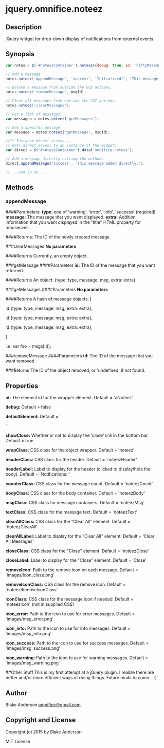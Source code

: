 # jquery.omnifice.noteez

## Description
jQuery widget for drop-down display of notifications from external events.

## Synopsis
```javascript
var notes = $('#noteezContainer').noteez({debug: true, id: 'niftyMessages', showClose: true});

// Add a message
notes.noteez('appendMessage', 'success', 'Initialized!', 'This message added right after initializing the element.');

// Delete a message from outside the GUI actions.
notes.noteez('removeMessage', msgId);

// Clear all messages from outside the GUI actions.
notes.noteez('clearMessages');

// Get a list of messages.
var messages = notes.noteez('getMessages');

// Get a specific message.
var message = notes.noteez('getMessage', msgId);

//** Instance direct access...
// Gets direct access to an instance of the widget:
var direct = $('#noteezContainer').data('omnifice-noteez');

// Add a message directly calling the method:
direct.appendMessage('success', 'This message added directly.');

// ...and so on...
```

## Methods
### appendMessage
####Parameters:
**type:** one of 'warning', 'error', 'info', 'success' (required)
**message:** The message that you want displayed.
**extra:** Addition information that you want displayed in the "title" HTML property for mouseover.

####Returns: The ID of the newly created message.

###clearMessages
**No parameters**

####Returns
Currently, an empty object.

###getMessage
####Parameters
**id:** The ID of the message that you want returned.

####Returns
An object: {type: type, message: msg, extra: extra}

###getMessages
####Parameters
**No parameters**

####Returns
A hash of message objects:
[

  id:{type: type, message: msg, extra: extra},

  id:{type: type, message: msg, extra: extra},

  id:{type: type, message: msg, extra: extra},

]

i.e. var foo = msgs[id];

###removeMessage
####Parameters
**id:** The ID of the message that you want removed.

###Returns
The ID of the object removed, or 'undefined' if not found.

## Properties
**id:** The element id for the wrapper element. Default = 'aNoteez'

**debug:** Default = false

**defaultElement:** Default = '<div>'

**showClose:** Whether or not to display the 'close' link in the bottom bar. Default = true

**wrapClass:** CSS class for the object wrapper. Default = 'noteez'

**headerClass:** CSS class for the header. Default = 'noteezHeader'

**headerLabel:** Label to display for the header (clicked to display/hide the body). Default = 'Notifications: '

**counterClass:** CSS class for the message count. Default = 'noteezCount'

**bodyClass:** CSS class for the body container. Default = 'noteezBody'

**msgClass:** CSS class for message containers. Default = 'noteezMsg'

**textClass:** CSS class for the message text. Default = 'noteezText'

**clearAllClass:** CSS class for the "Clear All" element. Default = 'noteezClearAll'

**clearAllLabel:** Label to display for the "Clear All" element. Default = 'Clear All Messages'

**closeClass:** CSS class for the "Close" element. Default = 'noteezClose'

**closeLabel:** Label to display for the "Close" element. Default = 'Close'

**removeIcon:** Path to the remove icon on each message. Default = 'images/icon_close.png'

**removeIconClass:** CSS class for the remove icon. Default = 'noteezRemoveIconClass'

**iconClass:** CSS class for the message icon if needed. Default = 'noteezIcon' (not in supplied CSS)

**icon_error:** Path to the icon to use for error messages. Default = 'images/msg_error.png'

**icon_info:** Path to the icon to use for info messages. Default = 'images/msg_info.png'

**icon_success:** Path to the icon to use for success messages. Default = 'images/msg_success.png'

**icon_warning:** Path to the icon to use for warning messages. Default = 'images/msg_warning.png'

##Other Stuff
This is my first attempt at a jQuery plugin. I realize there are better and/or more efficient ways of doing things. Future mods to come... :)

## Author
Blake Anderson <omnifice@gmail.com>

## Copyright and License
Copyright (c) 2015 by Blake Anderson

MIT License




